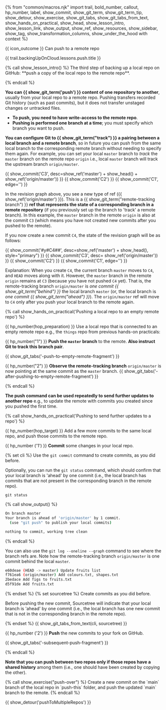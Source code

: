 {% from "common/macros.njk" import trail, bold_number, callout, hp_number, label, show_commit, show_git_term, show_git_term_tip, show_detour, show_exercise, show_git_tabs, show_git_tabs_from_text, show_hands_on_practical, show_head, show_lesson_intro, show_lesson_link, show_output, show_ref, show_resources, show_sidebar, show_tag, show_transformation_columns, show_under_the_hood with context %}

<span id="prereqs"></span>

<span id="outcomes">{{ icon_outcome }} Can push to a remote repo</span>

<span id="title">{{ trail.backingUpOnCloud.lessons.push.title }}</span>

<div id="body">
{% call show_lesson_intro() %}
The third step of backing up a local repo on GitHub: **push a copy of the local repo to the remote repo**.

{% endcall %}

**You can {{ show_git_term('push') }} content of one repository to another**, usually from your local repo to a remote repo. Pushing transfers recorded Git history (such as past commits), but it does not transfer unstaged changes or untracked files.

* **To push, you need to have <tooltip content="permission to update contents on the remote">write-access</tooltip> to the remote repo**.
* **Pushing is performed one branch at a time**; you must specify which branch you want to push.

**You can configure Git to {{ show_git_term("track") }} a pairing between a local branch and a remote branch**, so in future you can push from the same local branch to the corresponding remote branch without needing to specify them again. For example, you can set your local `master` branch to _track_ the `master` branch on the remote repo `origin` i.e., local `master` branch will track the <tooltip content="'upstream' is commonly used to refer to the remote repo connected to a local repo">upstream</tooltip> branch `origin/master`.

{{ show_commit('C3', desc=show_ref('master') + show_head() + show_ref('origin/master')) }}
{{ show_commit('C2') }}
{{ show_commit('C1', edge='') }}
<p/>

In the revision graph above, you see a new type of ref ({{ show_ref('origin/master') }}). This is a {{ show_git_term("remote-tracking branch") }} **ref that represents the state of a corresponding branch in a remote repository** (if you previously set up the branch to 'track' a remote branch). In this example, the `master` branch in the remote `origin` is also at the commit `C3` (which means you have not created new commits after you pushed to the remote).

If you now create a new commit `C4`, the state of the revision graph will be as follows:

{{ show_commit('#y#C4##', desc=show_ref('master')  + show_head(), style="primary") }}
{{ show_commit('C3', desc= show_ref('origin/master')) }}
{{ show_commit('C2') }}
{{ show_commit('C1', edge='') }}
<p/>

Explanation: When you create `C4`, the current branch `master` moves to `C4`, and `HEAD` moves along with it. However, the `master` branch in the remote `origin` remains at `C3` (because you have not pushed `C4` yet). That is, the remote-tracking branch `origin/master` is _one commit {{ show_git_term("behind") }}_ the local branch `master` (or, the local branch is _one commit {{ show_git_term("ahead") }}_). The `origin/master` ref will move to `C4` only after you push your local branch to the remote again.

{% call show_hands_on_practical('Pushing a local repo to an empty remote repo')  %}

{{ hp_number(hop_preparation) }} Use a local repo that is connected to an empty remote repo e.g., the `things` repo from previous hands-on practicals:

{{ hp_number("1") }} **Push the `master` branch** to the remote. **Also instruct Git to track this branch pair**.

{{ show_git_tabs('-push-to-empty-remote-fragment') }}

{{ hp_number("2") }} **Observe the remote-tracking branch** `origin/master` is now pointing at the same commit as the `master` branch.
{{ show_git_tabs('-after-pushing-to-empty-remote-fragment') }}

{% endcall %}

**The push command can be used repeatedly to send further updates to another repo** e.g., to update the remote with commits you created since you pushed the first time.

{% call show_hands_on_practical('Pushing to send further updates to a repo')  %}

{{ hp_number(hop_target) }} Add a few more commits to the same local repo, and push those commits to the remote repo.

{{ hp_number ('1') }} **Commit** some changes in your local repo.

{% set cli %} <!-- ------ start: Git Tabs --------------->
Use the `git commit` command to create commits, as you did before.

Optionally, you can run the `git status` command, which should confirm that your local branch is 'ahead' by one commit (i.e., the local branch has commits that are not present in the corresponding branch in the remote repo).

```bash{.no-line-numbers}
git status
```
{% call show_output() %}
```bash {highlight-lines="2"}
On branch master
Your branch is ahead of 'origin/master' by 1 commit.
  (use "git push" to publish your local commits)

nothing to commit, working tree clean
```
{% endcall %}

You can also use the `git log --oneline --graph` command to see where the branch refs are. Note how the remote-tracking branch `origin/master` is one commit behind the local `master`.

```bash {highlight-lines="1['HEAD']@pink,1['master']@#e6fff2,2['origin/master']@#e6fff2"}
e60deae (HEAD -> master) Update fruits list
f761ea6 (origin/master) Add colours.txt, shapes.txt
2bedace Add figs to fruits.txt
d5f91de Add fruits.txt
```
{% endset %}
{% set sourcetree %}
Create commits as you did before.

Before pushing the new commit, Sourcetree will indicate that your local branch is 'ahead' by one commit (i.e., the local branch has one new commit that is not in the corresponding branch in the remote repo).

<pic eager src="{{baseUrl}}/gitAndGithub/push/images/sourcetreeLocalBranchAhead.png" height="100" />
<p/>

{% endset %}
{{ show_git_tabs_from_text(cli, sourcetree) }}
<!-- ------ end: Git Tabs -------------------------------->


{{ hp_number ('2') }} **Push** the new commits to your fork on GitHub.

{{ show_git_tabs('-subsequent-push-fragment') }}

{% endcall %}


**Note that you can push between two repos only if those repos have a shared history** among them (i.e., one should have been created by copying the other).

</div>

<div id="extras">
{% call show_exercise("push-over") %}
Create a new commit on the `main` branch of the local repo in `push-this` folder, and push the updated `main` branch to the remote.
{% endcall %}

{{ show_detour('pushToMultipleRepos') }}

</div>
